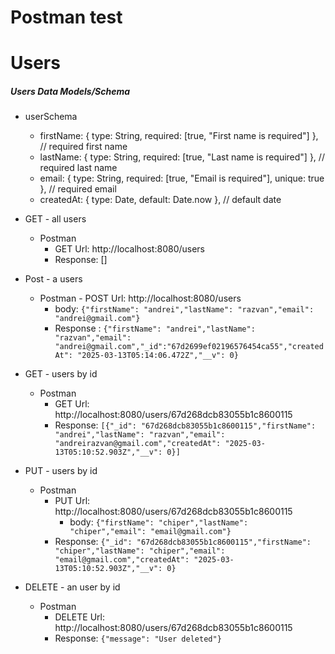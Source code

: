 # Postman test

# Users

##### Users Data Models/Schema

- userSchema

  - firstName: { type: String, required: [true, "First name is required"] }, // required first name
  - lastName: { type: String, required: [true, "Last name is required"] }, // required last name
  - email: { type: String, required: [true, "Email is required"], unique: true }, // required email
  - createdAt: { type: Date, default: Date.now }, // default date

- GET - all users

  - Postman
    - GET Url: http://localhost:8080/users
    - Response: []

- Post - a users

  - Postman - POST Url: http://localhost:8080/users
    - body:
      `{"firstName": "andrei","lastName": "razvan","email": "andrei@gmail.com"}`
    - Response :
      `{"firstName": "andrei","lastName": "razvan","email": "andrei@gmail.com","_id":"67d2699ef02196576454ca55","createdAt": "2025-03-13T05:14:06.472Z","__v": 0}`

- GET - users by id

  - Postman
    - GET Url: http://localhost:8080/users/67d268dcb83055b1c8600115
    - Response: `[{"_id": "67d268dcb83055b1c8600115","firstName": "andrei","lastName": "razvan","email": "andreirazvan@gmail.com","createdAt": "2025-03-13T05:10:52.903Z","__v": 0}]`

- PUT - users by id

  - Postman
    - PUT Url: http://localhost:8080/users/67d268dcb83055b1c8600115
      - body: `{"firstName": "chiper","lastName": "chiper","email": "email@gmail.com"}`
    - Response: `{"_id": "67d268dcb83055b1c8600115","firstName": "chiper","lastName": "chiper","email": "email@gmail.com","createdAt": "2025-03-13T05:10:52.903Z","__v": 0}`

- DELETE - an user by id
  - Postman
    - DELETE Url: http://localhost:8080/users/67d268dcb83055b1c8600115
    - Response: `{"message": "User deleted"}`
